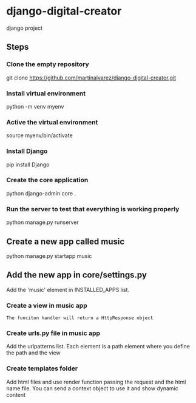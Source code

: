 # django-digital-creator
django project

## Steps

### Clone the empty repository
git clone https://github.com/martinalvarez/django-digital-creator.git

### Install virtual environment
python -m venv myenv

### Active the virtual environment
source myenv/bin/activate

### Install Django
pip install Django

### Create the core application
python django-admin core .

### Run the server to test that everything is working properly
python manage.py runserver

## Create a new app called music
python manage.py startapp music

## Add the new app in core/settings.py
Add the 'music' element in INSTALLED_APPS list.

### Create a view in music app
    The funciton handler will return a HttpResponse object

### Create urls.py file in music app
 Add the urlpatterns list. Each element is a path element where you define the path and the view

 ### Create templates folder
 Add html files and use render function passing the request and the html name file. You can send a context object to use it and show dynamic content

